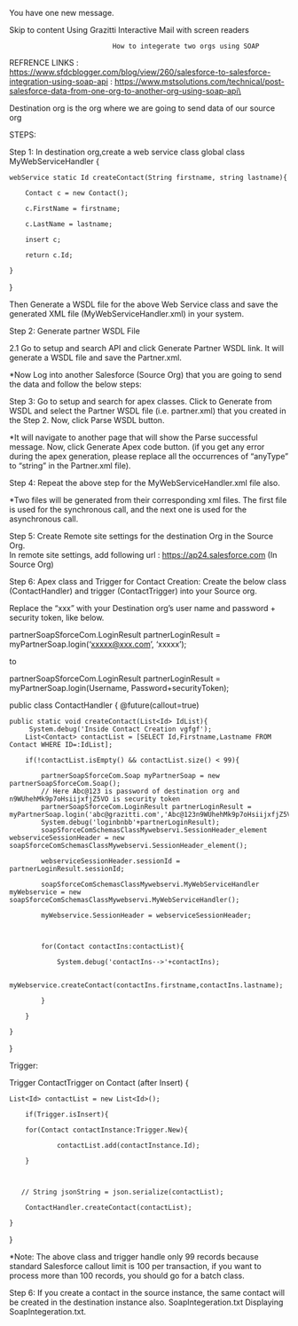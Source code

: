 
You have one new message. 

Skip to content
Using Grazitti Interactive Mail with screen readers



                              How to integerate two orgs using SOAP

REFRENCE LINKS : https://www.sfdcblogger.com/blog/view/260/salesforce-to-salesforce-integration-using-soap-api
               : https://www.mstsolutions.com/technical/post-salesforce-data-from-one-org-to-another-org-using-soap-api\


Destination org is the org where we are going to send data of our source org

STEPS:
  
Step 1: In destination org,create a web service class
global class MyWebServiceHandler {

    webService static Id createContact(String firstname, string lastname){

        Contact c = new Contact();

        c.FirstName = firstname;

        c.LastName = lastname;

        insert c;

        return c.Id;

    }

}

Then Generate a WSDL file for the above Web Service class and save the generated XML file (MyWebServiceHandler.xml) in your system.


Step 2: Generate partner WSDL File

2.1 Go to setup and search API and click Generate Partner WSDL link. It will generate a WSDL file and save the Partner.xml.


*Now Log into another Salesforce (Source Org) that you are going to send the data and follow the below steps:

Step 3: Go to setup and search for apex classes. Click to Generate from WSDL  and select the Partner WSDL file (i.e. partner.xml) that you created in the Step 2. Now, click Parse WSDL button.

*It will navigate to another page that will show the Parse successful message. Now, click Generate Apex code button. (if you get any error during the apex generation, please replace all the occurrences of “anyType” to “string” in the Partner.xml file).


Step 4: Repeat the above step for the MyWebServiceHandler.xml file also.

*Two files will be generated from their corresponding xml files. The first file is used for the synchronous call, and the next one is used for the asynchronous call.


Step 5: Create Remote site settings for the destination Org in the Source Org.   
In remote site settings, add following url :  https://ap24.salesforce.com          (In Source Org)

Step 6: Apex class and Trigger for Contact Creation: Create the below class (ContactHandler) and trigger (ContactTrigger) into your Source org.

Replace the “xxx” with your Destination org’s user name and password + security token, like below.

partnerSoapSforceCom.LoginResult partnerLoginResult = myPartnerSoap.login(‘xxxxx@xxx.com’, ‘xxxxx’);

to

partnerSoapSforceCom.LoginResult partnerLoginResult = myPartnerSoap.login(Username, Password+securityToken);

public class ContactHandler
{ 
 @future(callout=true)      

    public static void createContact(List<Id> IdList){
         System.debug('Inside Contact Creation vgfgf');
        List<Contact> contactList = [SELECT Id,Firstname,Lastname FROM Contact WHERE ID=:IdList];

        if(!contactList.isEmpty() && contactList.size() < 99){

            partnerSoapSforceCom.Soap myPartnerSoap = new partnerSoapSforceCom.Soap(); 
            // Here Abc@123 is password of destination org and n9WUhehMk9p7oHsiijxfjZ5VO is security token  
            partnerSoapSforceCom.LoginResult partnerLoginResult = myPartnerSoap.login('abc@grazitti.com','Abc@123n9WUhehMk9p7oHsiijxfjZ5VO');
			System.debug('loginbnbb'+partnerLoginResult);	
            soapSforceComSchemasClassMywebservi.SessionHeader_element webserviceSessionHeader = new soapSforceComSchemasClassMywebservi.SessionHeader_element(); 

            webserviceSessionHeader.sessionId = partnerLoginResult.sessionId; 
			
            soapSforceComSchemasClassMywebservi.MyWebServiceHandler myWebservice = new soapSforceComSchemasClassMywebservi.MyWebServiceHandler();

            myWebservice.SessionHeader = webserviceSessionHeader;

           

            for(Contact contactIns:contactList){ 

                System.debug('contactIns-->'+contactIns);

                myWebservice.createContact(contactIns.firstname,contactIns.lastname);

            }

        }

    }

}


Trigger:

Trigger ContactTrigger on Contact (after Insert) {

    List<Id> contactList = new List<Id>();

        if(Trigger.isInsert){

        for(Contact contactInstance:Trigger.New){

                contactList.add(contactInstance.Id);

        }

 

       // String jsonString = json.serialize(contactList);

        ContactHandler.createContact(contactList);

    }

 

}

*Note: The above class and trigger handle only 99 records because standard Salesforce callout limit is 100 per transaction, if you want to process more than 100 records, you should go for a batch class.


Step 6: If you create a contact in the source instance, the same contact will be created in the destination instance also. 
SoapIntegeration.txt
Displaying SoapIntegeration.txt.
